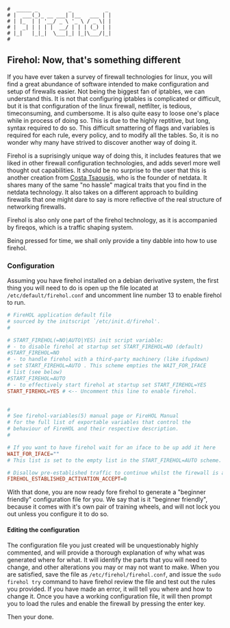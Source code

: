 ```text
#  _____ _          _           _
# |  ___(_)_ __ ___| |__   ___ | |
# | |_  | | '__/ _ \ '_ \ / _ \| |
# |  _| | | | |  __/ | | | (_) | |
# |_|   |_|_|  \___|_| |_|\___/|_|
#
```

## Firehol: Now, that's something different

If you have ever taken a survey of firewall technologies for linux, you will find a great abundance of
software intended to make configuration and setup of firewalls easier. Not being the biggest fan of iptables,
we can understand this. It is not that configuring iptables is complicated or difficult, but it is that
configuration of the linux firewall, netfilter, is tedious, timeconsuming, and cumbersome. It is also quite
easy to loose one's place while in process of doing so. This is due to the highly reptitive, but long, syntax
required to do so. This difficult smattering of flags and variables is required for each rule, every policy,
and to modify all the tables. So, it is no wonder why many have strived to discover another way of doing it.

Firehol is a suprisingly unique way of doing this, it includes features that we liked in other firewall
configuration technologies, and adds severl more well thought out capabilities. It should be no surprise to
the user that this is another creation from [Costa Tsaousis](https://github.com/ktsaou), who is the founder of
netdata. It shares many of the same "no hassle" magical traits that you find in the netdata technology. It
also takes on a different approach to building firewalls that one might dare to say is more reflective of the
real structure of networking firewalls. 

Firehol is also only one part of the firehol technology, as it is accompanied by fireqos, which is a traffic
shaping system.

Being pressed for time, we shall only provide a tiny dabble into how to use firehol.

### Configuration

Assuming you have firehol installed on a debian derivative system, the first thing you will need to do is open
up the file located at `/etc/default/firehol.conf` and uncomment line number 13 to enable firehol to run.

```conf
# FireHOL application default file
# sourced by the initscript `/etc/init.d/firehol'.
#

# START_FIREHOL(=NO|AUTO|YES) init script variable:
# - to disable firehol at startup set START_FIREHOL=NO (default)
#START_FIREHOL=NO
# - to handle firehol with a third-party machinery (like ifupdown)
# set START_FIREHOL=AUTO . This scheme empties the WAIT_FOR_IFACE
# list (see below)
#START_FIREHOL=AUTO
# - to effectively start firehol at startup set START_FIREHOL=YES
START_FIREHOL=YES # <-- Uncomment this line to enable firehol.


#
# See firehol-variables(5) manual page or FireHOL Manual
# for the full list of exportable variables that control the
# behaviour of FireHOL and their respective description.
#

# If you want to have firehol wait for an iface to be up add it here
WAIT_FOR_IFACE=""
# This list is set to the empty list in the START_FIREHOL=AUTO scheme.

# Disallow pre-established traffic to continue whilst the firewall is activated
FIREHOL_ESTABLISHED_ACTIVATION_ACCEPT=0
```

With that done, you are now ready fore firehol to generate a "beginner friendly" configuration file for you.
We say that is it "beginner friendly", because it comes with it's own pair of training wheels, and will not
lock you out unless you configure it to do so. 

#### Editing the configuration

The configuration file you just created will be unquestionably highly commented, and will provide a thorough
explanation of why what was generated where for what. It will identify the parts that you will need to change,
and other alterations you may or may not want to make. When you are satisfied, save the file as
`/etc/firehol/firehol.conf`, and issue the `sudo firehol try` command to have firehol review the file and test
out the rules you provided. If you have made an error, it will tell you where and how to change it. Once you
have a working configuration file, it will then prompt you to load the rules and enable the firewall by
pressing the enter key.

Then your done.
